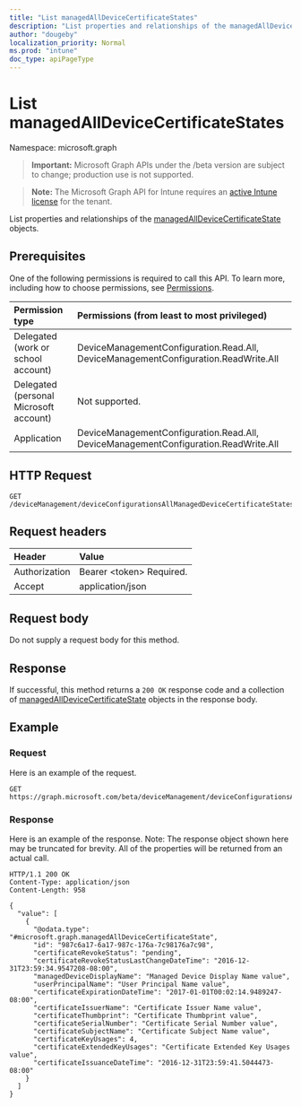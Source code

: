 ```yaml
---
title: "List managedAllDeviceCertificateStates"
description: "List properties and relationships of the managedAllDeviceCertificateState objects."
author: "dougeby"
localization_priority: Normal
ms.prod: "intune"
doc_type: apiPageType
---
```


# List managedAllDeviceCertificateStates

Namespace: microsoft.graph

> **Important:** Microsoft Graph APIs under the /beta version are subject to change; production use is not supported.

> **Note:** The Microsoft Graph API for Intune requires an [active Intune license](https://go.microsoft.com/fwlink/?linkid=839381) for the tenant.

List properties and relationships of the [managedAllDeviceCertificateState](../resources/intune-deviceconfig-managedalldevicecertificatestate.md) objects.

## Prerequisites
One of the following permissions is required to call this API. To learn more, including how to choose permissions, see [Permissions](/graph/permissions-reference).

|Permission type|Permissions (from least to most privileged)|
|:---|:---|
|Delegated (work or school account)|DeviceManagementConfiguration.Read.All, DeviceManagementConfiguration.ReadWrite.All|
|Delegated (personal Microsoft account)|Not supported.|
|Application|DeviceManagementConfiguration.Read.All, DeviceManagementConfiguration.ReadWrite.All|

## HTTP Request
<!-- {
  "blockType": "ignored"
}
-->
``` http
GET /deviceManagement/deviceConfigurationsAllManagedDeviceCertificateStates
```

## Request headers
|Header|Value|
|:---|:---|
|Authorization|Bearer &lt;token&gt; Required.|
|Accept|application/json|

## Request body
Do not supply a request body for this method.

## Response
If successful, this method returns a `200 OK` response code and a collection of [managedAllDeviceCertificateState](../resources/intune-deviceconfig-managedalldevicecertificatestate.md) objects in the response body.

## Example

### Request
Here is an example of the request.
``` http
GET https://graph.microsoft.com/beta/deviceManagement/deviceConfigurationsAllManagedDeviceCertificateStates
```

### Response
Here is an example of the response. Note: The response object shown here may be truncated for brevity. All of the properties will be returned from an actual call.
``` http
HTTP/1.1 200 OK
Content-Type: application/json
Content-Length: 958

{
  "value": [
    {
      "@odata.type": "#microsoft.graph.managedAllDeviceCertificateState",
      "id": "987c6a17-6a17-987c-176a-7c98176a7c98",
      "certificateRevokeStatus": "pending",
      "certificateRevokeStatusLastChangeDateTime": "2016-12-31T23:59:34.9547208-08:00",
      "managedDeviceDisplayName": "Managed Device Display Name value",
      "userPrincipalName": "User Principal Name value",
      "certificateExpirationDateTime": "2017-01-01T00:02:14.9489247-08:00",
      "certificateIssuerName": "Certificate Issuer Name value",
      "certificateThumbprint": "Certificate Thumbprint value",
      "certificateSerialNumber": "Certificate Serial Number value",
      "certificateSubjectName": "Certificate Subject Name value",
      "certificateKeyUsages": 4,
      "certificateExtendedKeyUsages": "Certificate Extended Key Usages value",
      "certificateIssuanceDateTime": "2016-12-31T23:59:41.5044473-08:00"
    }
  ]
}
```



